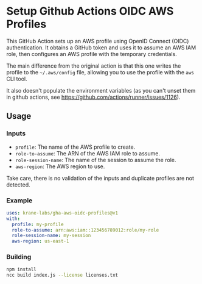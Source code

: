 # Setup Github Actions OIDC AWS Profiles

This GitHub Action sets up an AWS profile using OpenID Connect (OIDC) authentication. It obtains a GitHub token and uses it to assume an AWS IAM role, then configures an AWS profile with the temporary credentials.

The main difference from the original action is that this one writes the profile to the `~/.aws/config` file, allowing you to use the profile with the `aws` CLI tool.

It also doesn't populate the environment variables (as you can't unset them in github actions, see https://github.com/actions/runner/issues/1126).

## Usage

### Inputs

- `profile`: The name of the AWS profile to create.
- `role-to-assume`: The ARN of the AWS IAM role to assume.
- `role-session-name`: The name of the session to assume the role.
- `aws-region`: The AWS region to use.

Take care, there is no validation of the inputs and duplicate profiles are not detected.

### Example

```yaml
uses: krane-labs/gha-aws-oidc-profiles@v1
with:
  profile: my-profile
  role-to-assume: arn:aws:iam::123456789012:role/my-role
  role-session-name: my-session
  aws-region: us-east-1
```

### Building

```bash
npm install
ncc build index.js --license licenses.txt
```

